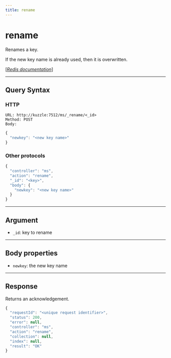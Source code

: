 ```yaml
---
title: rename
---
```


# rename

<SinceBadge version="1.0.0" />

Renames a key.

If the new key name is already used, then it is overwritten.

[[_Redis documentation_]](https://redis.io/commands/rename)

---

## Query Syntax

### HTTP

```http
URL: http://kuzzle:7512/ms/_rename/<_id>
Method: POST
Body:
```

```js
{
  "newkey": "<new key name>"
}
```

### Other protocols

```js
{
  "controller": "ms",
  "action": "rename",
  "_id": "<key>",
  "body": {
    "newkey": "<new key name>"
  }
}
```

---

## Argument

- `_id`: key to rename

---

## Body properties

- `newkey`: the new key name

---

## Response

Returns an acknowledgement.

```javascript
{
  "requestId": "<unique request identifier>",
  "status": 200,
  "error": null,
  "controller": "ms",
  "action": "rename",
  "collection": null,
  "index": null,
  "result": "OK"
}
```
